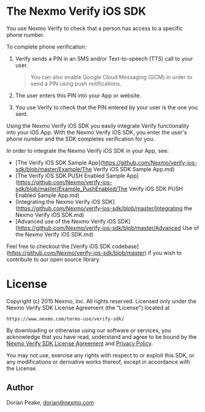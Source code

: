 The Nexmo Verify iOS SDK
============

You use Nexmo Verify to check that a person has access to a specific phone number.

To complete phone verification:

1. Verify sends a PIN in an SMS and/or Text-to-speech (TTS) call to your user.

    > You can also enable Google Cloud Messaging (GCM) in order to send a PIN using push notifications.

2. The user enters this PIN into your App or website.
3. You use Verify to check that the PIN entered by your user is the one you sent.

Using the Nexmo Verify iOS SDK you easily integrate Verify functionality into your iOS App. With the Nexmo Verify iOS SDK, you enter the user's phone number and the SDK completes verification for you.

In order to integrate the Nexmo Verify iOS SDK in your App, see:

* [The Verify iOS SDK Sample App](https://github.com/Nexmo/verify-ios-sdk/blob/master/Example/The Verify iOS SDK Sample App.md)
* [The Verify iOS SDK PUSH Enabled Sample App](https://github.com/Nexmo/verify-ios-sdk/blob/master/Example_PushEnabled/The Verify iOS SDK PUSH Enabled Sample App.md)
* [Integrating the Nexmo Verify iOS SDK](https://github.com/Nexmo/verify-ios-sdk/blob/master/Integrating the Nexmo Verify iOS SDK.md)
* [Advanced use of the Nexmo Verify iOS SDK](https://github.com/Nexmo/verify-ios-sdk/blob/master/Advanced Use of the Nexmo Verify iOS SDK.md)

Feel free to checkout the [Verify iOS SDK codebase] (https://github.com/Nexmo/verify-ios-sdk/blob/master) if you wish to contribute to our open source library.

License
=======

Copyright (c) 2015 Nexmo, Inc.
All rights reserved.
Licensed only under the Nexmo Verify SDK License Agreement (the "License") located at

	https://www.nexmo.com/terms-use/verify-sdk/

By downloading or otherwise using our software or services, you acknowledge
that you have read, understand and agree to be bound by the
[Nexmo Verify SDK License Agreement][1] and [Privacy Policy][2].

You may not use, exercise any rights with respect to or exploit this SDK,
or any modifications or derivative works thereof, except in accordance with the License.

 [1]: https://www.nexmo.com/terms-use/verify-sdk/
 [2]: https://www.nexmo.com/privacy-policy/

## Author

Dorian Peake, dorian@nexmo.com
